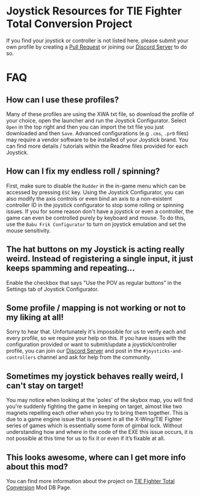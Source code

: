 # Joystick Resources for TIE Fighter Total Conversion Project

If you find your joystick or controller is not listed here, please submit your own profile by creating a [Pull Request](https://docs.github.com/en/github/collaborating-with-pull-requests/proposing-changes-to-your-work-with-pull-requests/creating-a-pull-request) or joining our [Discord Server](https://discord.gg/GFVjySqEfm) to do so.


# FAQ

## How can I use these profiles?

Many of these profiles are using the XWA txt file, so download the profile of your choice, open the launcher and run the Joystick Configurator. Select `Open` in the top right and then you can import the txt file you just downloaded and then `Save`. Advanced configurations (e.g `.cms`, `.pr0` files) may require a vendor software to be installed of your Joystick brand. You can find more details / tutorials within the Readme files provided for each Joystick.  

## How can I fix my endless roll / spinning?
First, make sure to disable the `Rudder` in the in-game menu which can be accessed by pressing `ESC` key. Using the Joystick Configurator, you can also modify the axis controls or even bind an axis to a non-existent controller ID in the joystick configurator to stop some rolling or spinning issues. If you for some reason don't have a joystick or even a controller, the game can even be controlled purely by keyboard and mouse. To do this, use the `Babu Frik Configurator` to turn on joystick emulation and set the mouse sensitivity.

## The hat buttons on my Joystick is acting really weird. Instead of registering a single input, it just keeps spamming and repeating...

Enable the checkbox that says "Use the POV as regular buttons” in the Settings tab of Joystick Configurator. 

## Some profile / mapping is not working or not to my liking at all!

Sorry to hear that. Unfortunately it's impossible for us to verify each and every profile, so we require your help on this. If you have issues with the configuration provided or want to submit/update a joystick/controller profile, you can join our [Discord Server](https://discord.gg/GFVjySqEfm) and post in the `#joysticks-and-controllers` channel and ask for help from the community.

## Sometimes my joystick behaves really weird, I can't stay on target!

You may notice when looking at the 'poles' of the skybox map, you will find you're suddenly fighting the game in keeping on target, almost like two magnets repelling each other when you try to bring them together. This is due to a game engine issue that is present in all the X-Wing/TIE Fighter series of games which is essentially some form of gimbal lock. Without understanding how and where in the code of the EXE this issue occurs, it is not possible at this time for us to fix it or even if it’s fixable at all.

## This looks awesome, where can I get more info about this mod?

You can find more information about the project on [TIE Fighter Total Conversion](https://www.moddb.com/mods/tie-fighter-total-conversion-tftc) Mod DB Page.
